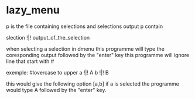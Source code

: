 # lazy_menu

p is the file containing selections and selections output
p contain

slection !|! output_of_the_selection

when selecting a selection in dmenu this programme will type the coresponding output followed by the "enter" key
this programme will ignore line that start with #

exemple:
  #lovercase to upper
  a !|! A
  b !|! B

this would give the following option [a,b]
if a is selected the programme would type A followed by the "enter" key.
